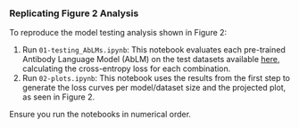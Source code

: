 ### Replicating Figure 2 Analysis

To reproduce the model testing analysis shown in Figure 2:

1.  Run `01-testing_AbLMs.ipynb`: This notebook evaluates each pre-trained Antibody Language Model (AbLM) on the test datasets available [here](https://zenodo.org/records/15447079), calculating the cross-entropy loss for each combination.
2.  Run `02-plots.ipynb`: This notebook uses the results from the first step to generate the loss curves per model/dataset size and the projected plot, as seen in Figure 2.

Ensure you run the notebooks in numerical order.